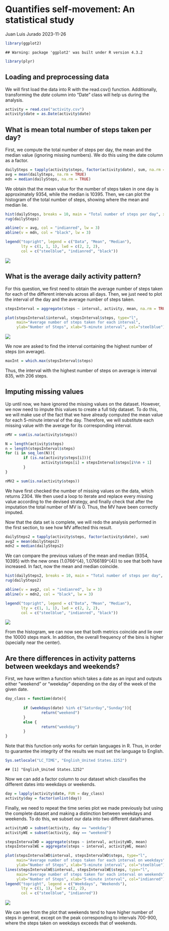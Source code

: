 Quantifies self-movement: An statistical study
================
Juan Luis Jurado
2023-11-26

``` r
library(ggplot2)
```

    ## Warning: package 'ggplot2' was built under R version 4.3.2

``` r
library(plyr)
```

## Loading and preprocessing data

We will first load the data into R with the read.csv() function.
Additionally, transforming the *date* column into “Date” class will help
us during the analysis.

``` r
activity = read.csv("activity.csv")
activity$date = as.Date(activity$date)
```

## What is mean total number of steps taken per day?

First, we compute the total number of steps per day, the mean and the
median value (ignoring missing numbers). We do this using the date
column as a factor.

``` r
dailySteps = tapply(activity$steps, factor(activity$date), sum, na.rm = TRUE)
avg = mean(dailySteps, na.rm = TRUE)
mdn = median(dailySteps, na.rm = TRUE) 
```

We obtain that the mean value for the number of steps taken in one day
is approximately 9354, while the median is 10395. Then, we can plot the
histogram of the total number of steps, showing where the mean and
median lie.

``` r
hist(dailySteps, breaks = 10, main = "Total number of steps per day", xlab = "Number of steps", col = "steelblue")
rug(dailySteps)

abline(v = avg, col = "indianred", lw = 3)
abline(v = mdn, col = "black", lw = 3)

legend("topright", legend = c("Data", "Mean", "Median"), 
       lty = c(1, 1, 1), lwd = c(2, 2, 2), 
       col = c("steelblue", "indianred", "black"))
```

![](PA1_template_files/figure-gfm/unnamed-chunk-3-1.png)<!-- -->

## What is the average daily activity pattern?

For this question, we first need to obtain the average number of steps
taken for each of the different intervals across all days. Then, we just
need to plot the interval of the day and the average number of steps
taken.

``` r
stepsInterval = aggregate(steps ~ interval, activity, mean, na.rm = TRUE)

plot(stepsInterval$interval, stepsInterval$steps, type="l",
     main="Average number of steps taken for each interval",
     ylab="Number of Steps", xlab="5-minute interval", col="steelblue")
```

![](PA1_template_files/figure-gfm/unnamed-chunk-4-1.png)<!-- -->

We now are asked to find the interval containing the highest number of
steps (on average).

``` r
maxInt = which.max(stepsInterval$steps)
```

Thus, the interval with the highest number of steps on average is
interval 835, with 206 steps.

## Imputing missing values

Up until now, we have ignored the missing values on the dataset.
However, we now need to impute this values to create a full tidy
dataset. To do this, we will make use of the fact that we have already
computed the mean value for each 5-minute interval of the day.
Therefore, we will substitute each missing value with the average for
its corresponding interval.

``` r
nMV = sum(is.na(activity$steps))

N = length(activity$steps)
n = length(stepsInterval$steps)
for (i in seq_len(N)){
        if (is.na(activity$steps[i])){
                activity$steps[i] = stepsInterval$steps[i%%n + 1]
        }
}

nMV2 = sum(is.na(activity$steps))
```

We have first checked the number of missing values on the data, which
returns 2304. We then used a loop to iterate and replace every missing
value according to the devised strategy, and finally check that after
the imputation the total number of MV is 0. Thus, the MV have been
correctly imputed.

Now that the data set is complete, we will redo the analysis performed
in the first section, to see how MV affected this result.

``` r
dailySteps2 = tapply(activity$steps, factor(activity$date), sum)
avg2 = mean(dailySteps2)
mdn2 = median(dailySteps2) 
```

We can compare the previous values of the mean and median (9354, 10395)
with the new ones (1.0766^{4}, 1.0766189^{4}) to see that both have
increased. In fact, now the mean and median coincide.

``` r
hist(dailySteps2, breaks = 10, main = "Total number of steps per day", xlab = "Number of steps", col = "steelblue")
rug(dailySteps2)

abline(v = avg2, col = "indianred", lw = 3)
abline(v = mdn2, col = "black", lw = 3)

legend("topright", legend = c("Data", "Mean", "Median"), 
       lty = c(1, 1, 1), lwd = c(2, 2, 2), 
       col = c("steelblue", "indianred", "black"))
```

![](PA1_template_files/figure-gfm/unnamed-chunk-8-1.png)<!-- -->

From the histogram, we can now see that both metrics coincide and lie
over the 10000 steps mark. In addition, the overall frequency of the
bins is higher (specially near the center).

## Are there differences in activity patterns between weekdays and weekends?

First, we have written a function which takes a date as an input and
outputs either “weekend” or “weekday” depending on the day of the week
of the given date.

``` r
day_class = function(date){
        
        if (weekdays(date) %in% c("Saturday","Sunday")){
                return("weekend")
        }
        else {
                return("weekday")
        }
}
```

Note that this function only works for certain languages in R. Thus, in
order to guarantee the integrity of the results we must set the language
to English.

``` r
Sys.setlocale("LC_TIME", "English_United States.1252")
```

    ## [1] "English_United States.1252"

Now we can add a factor column to our dataset which classifies the
different dates into weekdays or weekends.

``` r
day = lapply(activity$date, FUN = day_class)
activity$day = factor(unlist(day))
```

Finally, we need to repeat the time series plot we made previously but
using the complete dataset and making a distinction between weekdays and
weekends. To do this, we subset our data into two different dataframes.

``` r
activityWD = subset(activity, day == "weekday")
activityWE = subset(activity, day == "weekend")

stepsIntervalWD = aggregate(steps ~ interval, activityWD, mean)
stepsIntervalWE = aggregate(steps ~ interval, activityWE, mean)

plot(stepsIntervalWD$interval, stepsIntervalWD$steps, type="l",
     main="Average number of steps taken for each interval on weekdays",
     ylab="Number of Steps", xlab="5-minute interval", col="steelblue")
lines(stepsIntervalWE$interval, stepsIntervalWE$steps, type="l",
     main="Average number of steps taken for each interval on weekends",
     ylab="Number of Steps", xlab="5-minute interval", col="indianred")
legend("topright", legend = c("Weekdays", "Weekends"), 
       lty = c(1, 1), lwd = c(2, 2), 
       col = c("steelblue", "indianred"))
```

![](PA1_template_files/figure-gfm/unnamed-chunk-12-1.png)<!-- -->

We can see from the plot that weekends tend to have higher number of
steps in general, except on the peak corresponding to intervals 700-900,
where the steps taken on weekdays exceeds that of weekends.

